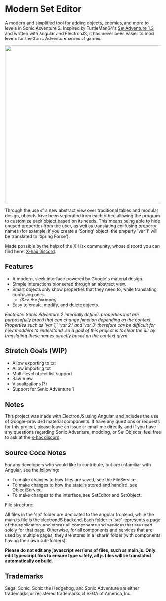 # Modern Set Editor
A modern and simplified tool for adding objects, enemies, and more to levels in Sonic Adventure 2. Inspired by TurtleMan64's [Set Adventure 1.2](https://github.com/TurtleMan64/SetAdventure) and written with Angular and ElectronJS, it has never been easier to mod levels for the Sonic Adventure series of games.

<p align="center">
  <img width=614 height=512 src="https://user-images.githubusercontent.com/80438344/197155614-d91c45d2-fdfc-4eb5-bb32-334af83d3675.PNG">
</p>

Through the use of a new abstract view over traditional tables and modular design, objects have been seperated from each other, allowing the program to customize each object based on its needs. This means being able to hide unused properties from the user, as well as translating confusing property names (for example, if you create a  'Spring' object, the property 'var 1' will be translated to 'Spring Force').

Made possible by the help of the X-Hax community, whose discord you can find here: [X-hax Discord](https://discord.gg/gqJCF47).

## Features
* A modern, sleek interface powered by Google's material design.
* Simple interactions pioneered through an abstract view.
* Smart objects only show properties that they need to, while translating confusing ones. 
    * *(See the footnote)*
* Easy to create, modify, and delete objects.

*Footnote: Sonic Adventure 2 internally defines properties that are purposefully broad that can change function depending on the context. Properties such as 'var 1,' 'var 2,' and 'var 3' therefore can be difficult for new modders to understand, so a goal of this project is to clear the air by translating these names directly based on the context given.*

## Stretch Goals (WIP)
* Allow exporting to txt
* Allow importing txt
* Multi-level object list support
* Raw View
* Visualizations (?)
* Support for Sonic Adventure 1

## Notes
This project was made with ElectronJS using Angular, and includes the use of Google-provided material components. If have any questions or requests for this project, please leave an issue or email me directly, and if you have any questions regarding Sonic Adventure, modding, or Set Objects, feel free to ask at the [x-hax discord](https://discord.gg/gqJCF47).

## Source Code Notes
For any developers who would like to contribute, but are unfamiliar with Angular, see the following:

* To make changes to how files are saved, see the FileService.
* To make changes to how the state is stored and handled, see ObjectService.
* To make changes to the interface, see SetEditor and SetObject.

File structure:

All files in the 'src' folder are dedicated to the angular frontend, while the main.ts file is the electronJS backend. Each folder in 'src' represents a page of the application, and stores all components and services that are used solely for that page. Otherwise, for all components and services that are used by multiple pages, they are stored in a 'share' folder (with components having their own sub-folders).

**Please do not edit any javascript versions of files, such as main.js. Only edit typescript files to ensure type safety, all js files will be translated automatically on build**.

## Trademarks

Sega, Sonic, Sonic the Hedgehog, and Sonic Adventure are either
trademarks or registered trademarks of SEGA of America, Inc.
